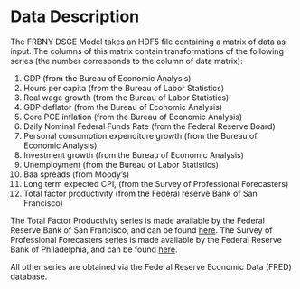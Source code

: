 # Data Description

The FRBNY DSGE Model takes an HDF5 file containing a matrix of data as
input. The columns of this matrix contain transformations of the
following series (the number corresponds to the column of data matrix):

1)  GDP (from the Bureau of Economic Analysis)
2)  Hours per capita (from the Bureau of Labor Statistics)
3)  Real wage growth (from the Bureau of Labor Statistics)
4)  GDP deflator (from the Bureau of Economic Analysis)
5)  Core PCE inflation (from the Bureau of Economic Analysis)
6)  Daily Nominal Federal Funds Rate (from the Federal Reserve Board)
7)  Personal consumption expenditure growth (from the Bureau of Economic Analysis)
8)  Investment growth (from the Bureau of Economic Analysis)
9)  Unemployment (from the Bureau of Labor Statistics)
10) Baa spreads (from Moody’s)
11) Long term expected CPI, (from the Survey of Professional Forecasters)
12) Total factor productivity (from the Federal reserve Bank of San Francisco)

The Total Factor Productivity series is made available by the Federal
Reserve Bank of San Francisco, and can be found
[here](http://www.frbsf.org/economic-research/total-factor-productivity-tfp/). The
Survey of Professional Forecasters series is made available by the
Federal Reserve Bank of Philadelphia, and can be found
[here](https://www.philadelphiafed.org/research-and-data/real-time-center/survey-of-professional-forecasters/historical-data/inflation-forecasts).

All other series are obtained via the Federal Reserve Economic Data (FRED) database.